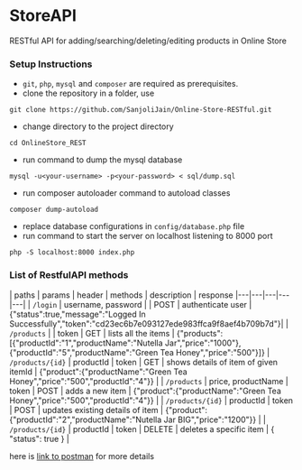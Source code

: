 # StoreAPI

RESTful API for adding/searching/deleting/editing products in Online Store

### Setup Instructions

* `git`, `php`, `mysql` and `composer` are required as prerequisites.
* clone the repository in a folder, use

```
git clone https://github.com/SanjoliJain/Online-Store-RESTful.git
```

* change directory to the project directory

```
cd OnlineStore_REST
```

* run command to dump the mysql database

```
mysql -u<your-username> -p<your-password> < sql/dump.sql
```

* run composer autoloader command to autoload classes

```
composer dump-autoload
```

* replace database configurations in `config/database.php` file
* run command to start the server on localhost listening to 8000 port

```
php -S localhost:8000 index.php
```


### List of RestfulAPI methods


| paths | params | header | methods | description  | response
|---|---|---|---|---|
| `/login` | username, password | | POST | authenticate user | {"status":true,"message":"Logged In Successfully","token":"cd23ec6b7e093127ede983ffca9f8aef4b709b7d"}|
| `/products`  | | token | GET | lists all the items | {"products":[{"productId":"1","productName":"Nutella Jar","price":"1000"},{"productId":"5","productName":"Green Tea  Honey","price":"500"}]}
| `/products/{id}` | productId | token | GET | shows details of item of given itemId | {"product":{"productName":"Green Tea  Honey","price":"500","productId":"4"}} |
| `/products` | price, productName | token | POST | adds a new item | {"product":{"productName":"Green Tea  Honey","price":"500","productId":"4"}} |
| `/products/{id}` | productId | token | POST | updates existing details of item |  {"product":{"productId":"2","productName":"Nutella Jar BIG","price":"1200"}} |
| `/products/{id}` | productId | token | DELETE | deletes a specific item | { "status": true } |

here is [link to postman][] for more details


[link to postman]: https://www.getpostman.com/collections/3a118cb196e1e2cd6f5e


